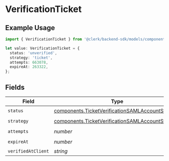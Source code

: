 # VerificationTicket

## Example Usage

```typescript
import { VerificationTicket } from '@clerk/backend-sdk/models/components';

let value: VerificationTicket = {
  status: 'unverified',
  strategy: 'ticket',
  attempts: 663078,
  expireAt: 263322,
};
```

## Fields

| Field              | Type                                                                                                                 | Required           | Description |
| ------------------ | -------------------------------------------------------------------------------------------------------------------- | ------------------ | ----------- |
| `status`           | [components.TicketVerificationSAMLAccountStatus](../../models/components/ticketverificationsamlaccountstatus.md)     | :heavy_check_mark: | N/A         |
| `strategy`         | [components.TicketVerificationSAMLAccountStrategy](../../models/components/ticketverificationsamlaccountstrategy.md) | :heavy_check_mark: | N/A         |
| `attempts`         | _number_                                                                                                             | :heavy_check_mark: | N/A         |
| `expireAt`         | _number_                                                                                                             | :heavy_check_mark: | N/A         |
| `verifiedAtClient` | _string_                                                                                                             | :heavy_minus_sign: | N/A         |

